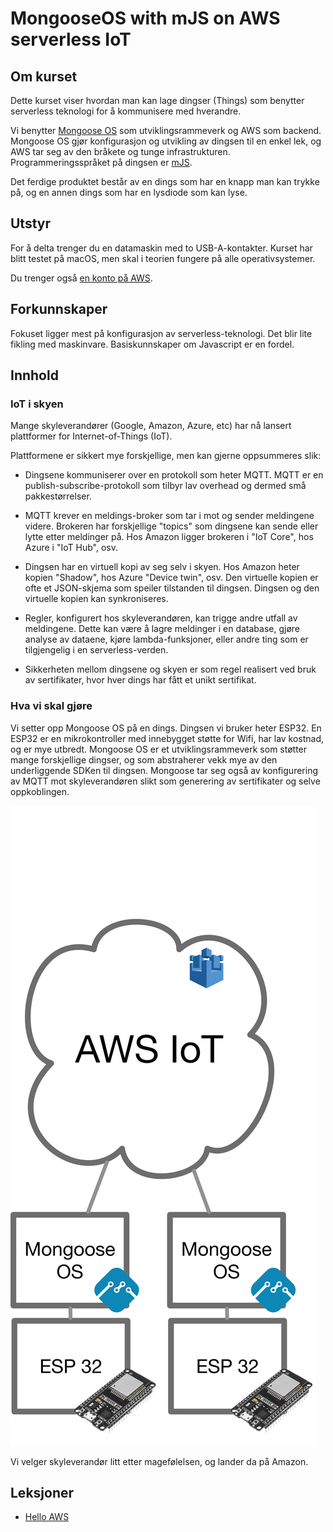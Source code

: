 # MongooseOS with mJS on AWS serverless IoT

## Om kurset

Dette kurset viser hvordan man kan lage dingser (Things) som benytter serverless teknologi for å kommunisere med hverandre.

Vi benytter [Mongoose OS](https://mongoose-os.com/) som utviklingsrammeverk og AWS som backend. Mongoose OS gjør konfigurasjon og utvikling av dingsen til en enkel lek, og AWS tar seg av den bråkete og tunge infrastrukturen. Programmeringsspråket på dingsen er [mJS](https://github.com/cesanta/mjs).

Det ferdige produktet består av en dings som har en knapp man kan trykke på, og en annen dings som har en lysdiode som kan lyse.

## Utstyr

For å delta trenger du en datamaskin med to USB-A-kontakter. Kurset har blitt testet på macOS, men skal i teorien fungere på alle operativsystemer.

Du trenger også [en konto på AWS](https://portal.aws.amazon.com/billing/signup#/start).

## Forkunnskaper

Fokuset ligger mest på konfigurasjon av serverless-teknologi. Det blir lite fikling med maskinvare. Basiskunnskaper om Javascript er en fordel.

## Innhold

### IoT i skyen

Mange skyleverandører (Google, Amazon, Azure, etc) har nå lansert plattformer for Internet-of-Things (IoT).

Plattformene er sikkert mye forskjellige, men kan gjerne oppsummeres slik:

* Dingsene kommuniserer over en protokoll som heter MQTT. MQTT er en publish-subscribe-protokoll som tilbyr lav overhead og dermed små pakkestørrelser.

* MQTT krever en meldings-broker som tar i mot og sender meldingene videre. Brokeren har forskjellige "topics" som dingsene kan sende eller lytte etter meldinger på. Hos Amazon ligger brokeren i "IoT Core", hos Azure i "IoT Hub", osv.

* Dingsen har en virtuell kopi av seg selv i skyen. Hos Amazon heter kopien "Shadow", hos Azure "Device twin", osv. Den virtuelle kopien er ofte et JSON-skjema som speiler tilstanden til dingsen. Dingsen og den virtuelle kopien kan synkroniseres.

* Regler, konfigurert hos skyleverandøren, kan trigge andre utfall av meldingene. Dette kan være å lagre meldinger i en database, gjøre analyse av dataene, kjøre lambda-funksjoner, eller andre ting som er tilgjengelig i en serverless-verden.

* Sikkerheten mellom dingsene og skyen er som regel realisert ved bruk av sertifikater, hvor hver dings har fått et unikt sertifikat.

### Hva vi skal gjøre

Vi setter opp Mongoose OS på en dings. Dingsen vi bruker heter ESP32. En ESP32 er en mikrokontroller med innebygget støtte for Wifi, har lav kostnad, og er mye utbredt. Mongoose OS er et utviklingsrammeverk som støtter mange forskjellige dingser, og som abstraherer vekk mye av den underliggende SDKen til dingsen. Mongoose tar seg også av konfigurering av MQTT mot skyleverandøren slikt som generering av sertifikater og selve oppkoblingen.

![](./awsiot.png)

Vi velger skyleverandør litt etter magefølelsen, og lander da på Amazon.

## Leksjoner
- [Hello AWS](./hello-aws/esp32awsiot_1.md)
